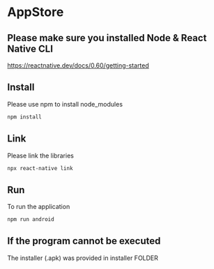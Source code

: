 # AppStore

## Please make sure you installed Node & React Native CLI
https://reactnative.dev/docs/0.60/getting-started

## Install
Please use npm to install node_modules
```bash
npm install
```

## Link
Please link the libraries
```bash
npx react-native link
```

## Run
To run the application
```bash
npm run android
```

## If the program cannot be executed
The installer (.apk) was provided in installer FOLDER 
